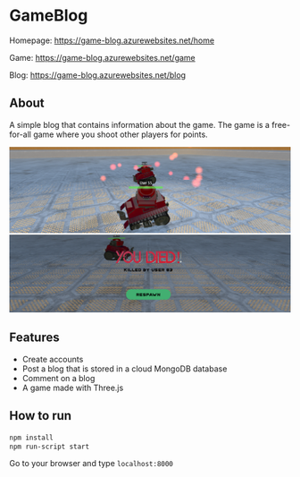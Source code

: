 # GameBlog
  Homepage: https://game-blog.azurewebsites.net/home
  
  Game: https://game-blog.azurewebsites.net/game
  
  Blog: https://game-blog.azurewebsites.net/blog
## About
A simple blog that contains information about the game. The game is a free-for-all game where you shoot other players for points.

![alt text](public/images/Slide2.png?raw=true)
![alt text](public/images/Slide3.png?raw=true)

## Features
- Create accounts
- Post a blog that is stored in a cloud MongoDB database
- Comment on a blog
- A game made with Three.js

## How to run
```
npm install
npm run-script start
```
Go to your browser and type `localhost:8000`